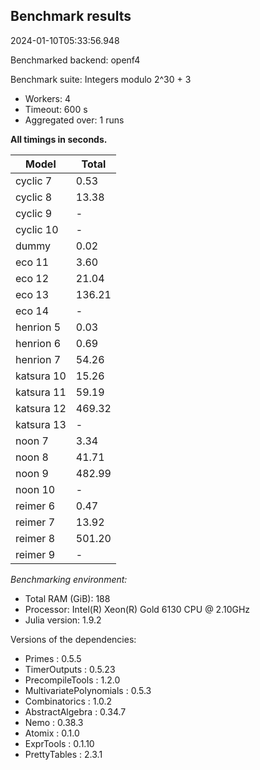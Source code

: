 ## Benchmark results

2024-01-10T05:33:56.948

Benchmarked backend: openf4

Benchmark suite: Integers modulo 2^30 + 3

- Workers: 4
- Timeout: 600 s
- Aggregated over: 1 runs

**All timings in seconds.**

|Model|Total|
|-----|---|
|cyclic 7|0.53|
|cyclic 8|13.38|
|cyclic 9| - |
|cyclic 10| - |
|dummy|0.02|
|eco 11|3.60|
|eco 12|21.04|
|eco 13|136.21|
|eco 14| - |
|henrion 5|0.03|
|henrion 6|0.69|
|henrion 7|54.26|
|katsura 10|15.26|
|katsura 11|59.19|
|katsura 12|469.32|
|katsura 13| - |
|noon 7|3.34|
|noon 8|41.71|
|noon 9|482.99|
|noon 10| - |
|reimer 6|0.47|
|reimer 7|13.92|
|reimer 8|501.20|
|reimer 9| - |

*Benchmarking environment:*

* Total RAM (GiB): 188
* Processor: Intel(R) Xeon(R) Gold 6130 CPU @ 2.10GHz
* Julia version: 1.9.2

Versions of the dependencies:

* Primes : 0.5.5
* TimerOutputs : 0.5.23
* PrecompileTools : 1.2.0
* MultivariatePolynomials : 0.5.3
* Combinatorics : 1.0.2
* AbstractAlgebra : 0.34.7
* Nemo : 0.38.3
* Atomix : 0.1.0
* ExprTools : 0.1.10
* PrettyTables : 2.3.1
